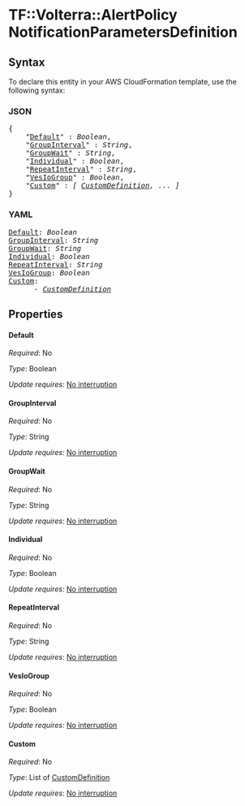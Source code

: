 # TF::Volterra::AlertPolicy NotificationParametersDefinition

## Syntax

To declare this entity in your AWS CloudFormation template, use the following syntax:

### JSON

<pre>
{
    "<a href="#default" title="Default">Default</a>" : <i>Boolean</i>,
    "<a href="#groupinterval" title="GroupInterval">GroupInterval</a>" : <i>String</i>,
    "<a href="#groupwait" title="GroupWait">GroupWait</a>" : <i>String</i>,
    "<a href="#individual" title="Individual">Individual</a>" : <i>Boolean</i>,
    "<a href="#repeatinterval" title="RepeatInterval">RepeatInterval</a>" : <i>String</i>,
    "<a href="#vesiogroup" title="VesIoGroup">VesIoGroup</a>" : <i>Boolean</i>,
    "<a href="#custom" title="Custom">Custom</a>" : <i>[ <a href="customdefinition.md">CustomDefinition</a>, ... ]</i>
}
</pre>

### YAML

<pre>
<a href="#default" title="Default">Default</a>: <i>Boolean</i>
<a href="#groupinterval" title="GroupInterval">GroupInterval</a>: <i>String</i>
<a href="#groupwait" title="GroupWait">GroupWait</a>: <i>String</i>
<a href="#individual" title="Individual">Individual</a>: <i>Boolean</i>
<a href="#repeatinterval" title="RepeatInterval">RepeatInterval</a>: <i>String</i>
<a href="#vesiogroup" title="VesIoGroup">VesIoGroup</a>: <i>Boolean</i>
<a href="#custom" title="Custom">Custom</a>: <i>
      - <a href="customdefinition.md">CustomDefinition</a></i>
</pre>

## Properties

#### Default

_Required_: No

_Type_: Boolean

_Update requires_: [No interruption](https://docs.aws.amazon.com/AWSCloudFormation/latest/UserGuide/using-cfn-updating-stacks-update-behaviors.html#update-no-interrupt)

#### GroupInterval

_Required_: No

_Type_: String

_Update requires_: [No interruption](https://docs.aws.amazon.com/AWSCloudFormation/latest/UserGuide/using-cfn-updating-stacks-update-behaviors.html#update-no-interrupt)

#### GroupWait

_Required_: No

_Type_: String

_Update requires_: [No interruption](https://docs.aws.amazon.com/AWSCloudFormation/latest/UserGuide/using-cfn-updating-stacks-update-behaviors.html#update-no-interrupt)

#### Individual

_Required_: No

_Type_: Boolean

_Update requires_: [No interruption](https://docs.aws.amazon.com/AWSCloudFormation/latest/UserGuide/using-cfn-updating-stacks-update-behaviors.html#update-no-interrupt)

#### RepeatInterval

_Required_: No

_Type_: String

_Update requires_: [No interruption](https://docs.aws.amazon.com/AWSCloudFormation/latest/UserGuide/using-cfn-updating-stacks-update-behaviors.html#update-no-interrupt)

#### VesIoGroup

_Required_: No

_Type_: Boolean

_Update requires_: [No interruption](https://docs.aws.amazon.com/AWSCloudFormation/latest/UserGuide/using-cfn-updating-stacks-update-behaviors.html#update-no-interrupt)

#### Custom

_Required_: No

_Type_: List of <a href="customdefinition.md">CustomDefinition</a>

_Update requires_: [No interruption](https://docs.aws.amazon.com/AWSCloudFormation/latest/UserGuide/using-cfn-updating-stacks-update-behaviors.html#update-no-interrupt)


